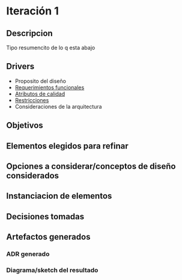 # Iteración 1

## Descripcion
Tipo resumencito de lo q esta abajo

## Drivers
- Proposito del diseño
- [Requerimientos funcionales](/docs/requerimientos-funcionales.md)
- [Atributos de calidad](/docs/atributos-de-calidad.md)
- [Restricciones](/docs/restricciones.md)
- Consideraciones de la arquitectura

## Objetivos

## Elementos elegidos para refinar

## Opciones a considerar/conceptos de diseño considerados

## Instanciacion de elementos

## Decisiones tomadas

## Artefactos generados

### ADR generado

### Diagrama/sketch del resultado
